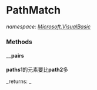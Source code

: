 ﻿
# PathMatch
_namespace: [Microsoft.VisualBasic](N-Microsoft.VisualBasic.md)_



### Methods

#### __pairs
**paths1**的元素要比**path2**多

_returns: _



